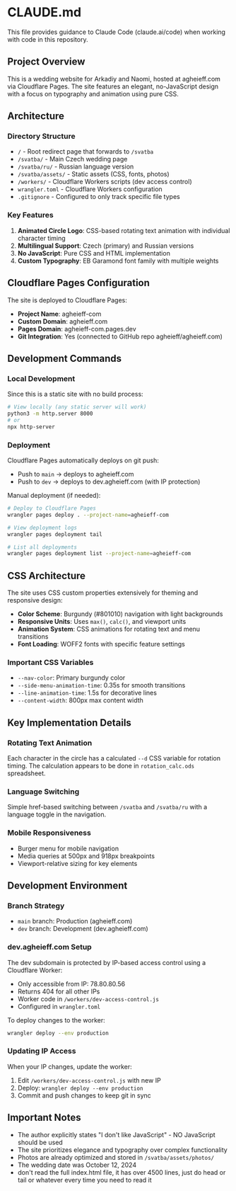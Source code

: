 # CLAUDE.md

This file provides guidance to Claude Code (claude.ai/code) when working with code in this repository.

## Project Overview

This is a wedding website for Arkadiy and Naomi, hosted at agheieff.com via Cloudflare Pages. The site features an elegant, no-JavaScript design with a focus on typography and animation using pure CSS.

## Architecture

### Directory Structure
- `/` - Root redirect page that forwards to `/svatba`
- `/svatba/` - Main Czech wedding page
- `/svatba/ru/` - Russian language version
- `/svatba/assets/` - Static assets (CSS, fonts, photos)
- `/workers/` - Cloudflare Workers scripts (dev access control)
- `wrangler.toml` - Cloudflare Workers configuration
- `.gitignore` - Configured to only track specific file types

### Key Features
1. **Animated Circle Logo**: CSS-based rotating text animation with individual character timing
2. **Multilingual Support**: Czech (primary) and Russian versions
3. **No JavaScript**: Pure CSS and HTML implementation
4. **Custom Typography**: EB Garamond font family with multiple weights

## Cloudflare Pages Configuration

The site is deployed to Cloudflare Pages:
- **Project Name**: agheieff-com
- **Custom Domain**: agheieff.com
- **Pages Domain**: agheieff-com.pages.dev
- **Git Integration**: Yes (connected to GitHub repo agheieff/agheieff.com)

## Development Commands

### Local Development
Since this is a static site with no build process:
```bash
# View locally (any static server will work)
python3 -m http.server 8000
# or
npx http-server
```

### Deployment
Cloudflare Pages automatically deploys on git push:
- Push to `main` → deploys to agheieff.com
- Push to `dev` → deploys to dev.agheieff.com (with IP protection)

Manual deployment (if needed):
```bash
# Deploy to Cloudflare Pages
wrangler pages deploy . --project-name=agheieff-com

# View deployment logs
wrangler pages deployment tail

# List all deployments
wrangler pages deployment list --project-name=agheieff-com
```

## CSS Architecture

The site uses CSS custom properties extensively for theming and responsive design:
- **Color Scheme**: Burgundy (#801010) navigation with light backgrounds
- **Responsive Units**: Uses `max()`, `calc()`, and viewport units
- **Animation System**: CSS animations for rotating text and menu transitions
- **Font Loading**: WOFF2 fonts with specific feature settings

### Important CSS Variables
- `--nav-color`: Primary burgundy color
- `--side-menu-animation-time`: 0.35s for smooth transitions
- `--line-animation-time`: 1.5s for decorative lines
- `--content-width`: 800px max content width

## Key Implementation Details

### Rotating Text Animation
Each character in the circle has a calculated `--d` CSS variable for rotation timing. The calculation appears to be done in `rotation_calc.ods` spreadsheet.

### Language Switching
Simple href-based switching between `/svatba` and `/svatba/ru` with a language toggle in the navigation.

### Mobile Responsiveness
- Burger menu for mobile navigation
- Media queries at 500px and 918px breakpoints
- Viewport-relative sizing for key elements

## Development Environment

### Branch Strategy
- `main` branch: Production (agheieff.com)
- `dev` branch: Development (dev.agheieff.com)

### dev.agheieff.com Setup
The dev subdomain is protected by IP-based access control using a Cloudflare Worker:
- Only accessible from IP: 78.80.80.56
- Returns 404 for all other IPs
- Worker code in `/workers/dev-access-control.js`
- Configured in `wrangler.toml`

To deploy changes to the worker:
```bash
wrangler deploy --env production
```

### Updating IP Access
When your IP changes, update the worker:
1. Edit `/workers/dev-access-control.js` with new IP
2. Deploy: `wrangler deploy --env production`
3. Commit and push changes to keep git in sync

## Important Notes

- The author explicitly states "I don't like JavaScript" - NO JavaScript should be used
- The site prioritizes elegance and typography over complex functionality
- Photos are already optimized and stored in `/svatba/assets/photos/`
- The wedding date was October 12, 2024
- don't read the full index.html file, it has over 4500 lines, just do head or tail or whatever every time you need to read it